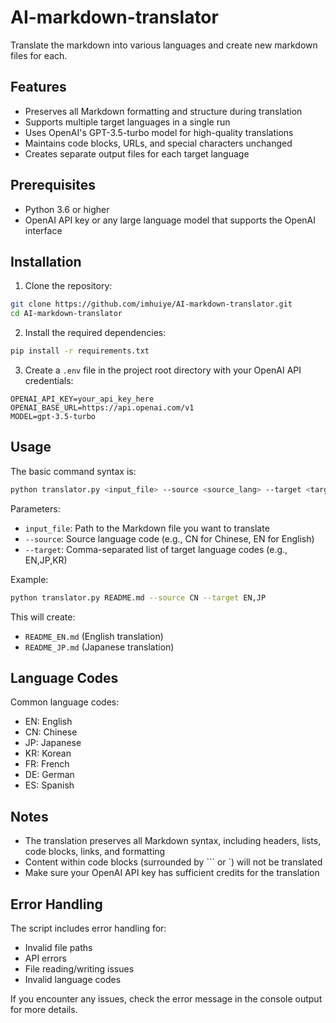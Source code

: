 # AI-markdown-translator
Translate the markdown into various languages and create new markdown files for each.

## Features
- Preserves all Markdown formatting and structure during translation
- Supports multiple target languages in a single run
- Uses OpenAI's GPT-3.5-turbo model for high-quality translations
- Maintains code blocks, URLs, and special characters unchanged
- Creates separate output files for each target language

## Prerequisites
- Python 3.6 or higher
- OpenAI API key or any large language model that supports the OpenAI interface

## Installation

1. Clone the repository:
```bash
git clone https://github.com/imhuiye/AI-markdown-translator.git
cd AI-markdown-translator
```

2. Install the required dependencies:
```bash
pip install -r requirements.txt
```

3. Create a `.env` file in the project root directory with your OpenAI API credentials:
```
OPENAI_API_KEY=your_api_key_here
OPENAI_BASE_URL=https://api.openai.com/v1
MODEL=gpt-3.5-turbo
```

## Usage

The basic command syntax is:
```bash
python translator.py <input_file> --source <source_lang> --target <target_langs>
```

Parameters:
- `input_file`: Path to the Markdown file you want to translate
- `--source`: Source language code (e.g., CN for Chinese, EN for English)
- `--target`: Comma-separated list of target language codes (e.g., EN,JP,KR)

Example:
```bash
python translator.py README.md --source CN --target EN,JP
```

This will create:
- `README_EN.md` (English translation)
- `README_JP.md` (Japanese translation)

## Language Codes
Common language codes:
- EN: English
- CN: Chinese
- JP: Japanese
- KR: Korean
- FR: French
- DE: German
- ES: Spanish

## Notes
- The translation preserves all Markdown syntax, including headers, lists, code blocks, links, and formatting
- Content within code blocks (surrounded by ``` or `) will not be translated
- Make sure your OpenAI API key has sufficient credits for the translation

## Error Handling
The script includes error handling for:
- Invalid file paths
- API errors
- File reading/writing issues
- Invalid language codes

If you encounter any issues, check the error message in the console output for more details.
